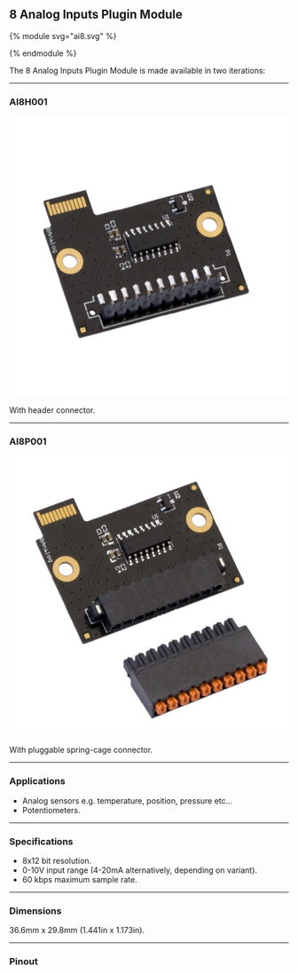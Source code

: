 ## 8 Analog Inputs Plugin Module

{% module svg="ai8.svg" %}
<script>
var pin_default_desc = 'Input Pins '
var pins = {
    "1": {title: 'Power (+)', direction: {default: 'out'}, description: {
        default: 'Connected to the internal 5V rail.'
    }},
    "2": {title: 'GND (-)', direction: '', description: {
        default: 'Ground Pin. Connect this pin to the ground pin of your system.'
    }},
    "3": {title:  'Analog Input 1', direction: { default: 'in' }, description: {default:  pin_default_desc} },
    "4": {title:  'Analog Input 2', direction: { default: 'in' }, description: {default:  pin_default_desc} },
    "5": {title:  'Analog Input 3', direction: { default: 'in' }, description: {default:  pin_default_desc} },
    "6": {title:  'Analog Input 4', direction: { default: 'in' }, description: {default:  pin_default_desc} },
    "7": {title:  'Analog Input 5', direction: { default: 'in' }, description: {default:  pin_default_desc} },
    "8": {title:  'Analog Input 6', direction: { default: 'in' }, description: {default:  pin_default_desc} },
    "9": {title:  'Analog Input 7', direction: { default: 'in' }, description: {default:  pin_default_desc} },
    "10": {title: 'Analog Input 8', direction: { default: 'in' }, description: {default: pin_default_desc} }
};

var selectedconfiggroup = null
var configurations = null

</script>
{% endmodule %}

The 8 Analog Inputs Plugin Module is made available in two iterations:

---

### AI8H001

![alt text](/images/8_Analog_Inputs/AI8H001.png "8 Digital Analog Inputs module with header connector")

With header connector.

---

### AI8P001

![alt text](/images//8_Analog_Inputs/AI8P001.png "8 Digital Analog Inputs module with pluggable spring-cage connector")

With pluggable spring-cage connector.

---


### Applications

* Analog sensors e.g. temperature, position, pressure etc...
* Potentiometers.

---


### Specifications

* 8x12 bit resolution.
* 0-10V input range (4-20mA alternatively, depending on variant).
* 60 kbps maximum sample rate.

---

### Dimensions

36.6mm x 29.8mm (1.441in x 1.173in).

---

### Pinout